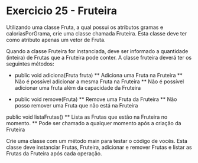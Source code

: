 # Exercicio 25 - Fruteira

Utilizando uma classe Fruta, a qual possui os atributos gramas e caloriasPorGrama, crie uma classe chamada Fruteira. Esta classe deve ter como atributo apenas um vetor de Fruta.

Quando a classe Fruteira for instanciada, deve ser informado a quantidade (inteira) de Frutas que a Fruteira pode conter.
A classe fruteira deverá ter os seguintes métodos:
* public void adiciona(Fruta fruta)
** Adiciona uma Fruta na Fruteira
** Não é possível adicionar a mesma Fruta na Fruteira
** Não é possível adicionar uma fruta além da capacidade da Fruteira

* public void remove(Fruta)
** Remove uma Fruta da Fruteira
** Não posso remover uma Fruta que não está na Fruteira

public void listaFrutas()
** Lista as Frutas que estão na Fruteira no momento.
** Pode ser chamado a qualquer momento após a criação da Fruteira

Crie uma classe com um método main para testar o código de vocês. Esta classe deve instanciar Frutas, Fruteira, adicionar e remover Frutas e listar as Frutas da Fruteira após cada operação.